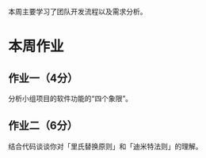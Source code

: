本周主要学习了团队开发流程以及需求分析。

# 本周作业
## 作业一（4分）
分析小组项目的软件功能的“四个象限”。

## 作业二（6分）
结合代码谈谈你对「里氏替换原则」和「迪米特法则」的理解。